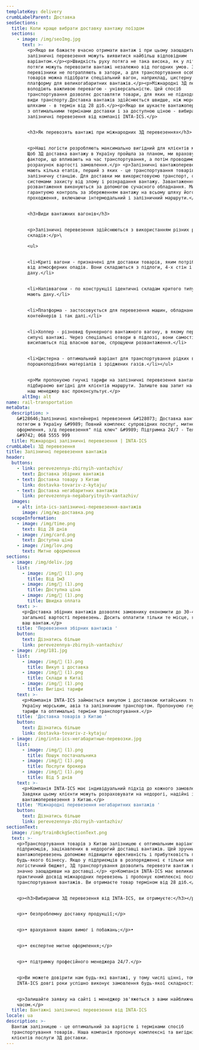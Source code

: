 ```yaml
---
templateKey: delivery
crumbLabelParent: Доставка
seoSections:
  title: Коли краще вибрати доставку вантажу поїздом
  sections:
    - image: /img/seoImg.jpg
      text: >-
        <p>Якщо ви бажаєте вчасно отримати вантаж і при цьому заощадити,
        залізничні перевезення можуть виявитися найбільш відповідним
        варіантом.</p><p>Швидкість руху потяга не така висока, як у літака, зате
        потяги можуть перевозити вантажі незалежно від погодних умов. Залізничні
        перевізники не потрапляють в затори, а для транспортування особливих
        товарів можна підібрати спеціальний вагон, наприклад, цистерну або
        платформу для великогабаритних вантажів.</p><p>Міжнародні ЗД перевезення
        володіють важливою перевагою - універсальністю. Цей спосіб
        транспортування дозволяє доставляти товари, для яких не підходять інші
        види транспорту.Доставка вантажів здійснюється швидше, ніж морськими
        шляхами - в термін від 28 діб.</p><p>Якщо ви шукаєте вантажоперевезення
        з оптимальними термінами доставки і за доступною ціною - вибирайте
        залізничні перевезення від компанії INTA-ICS.</p>


        <h3>Як перевозять вантажі при міжнародних ЗД перевезеннях</h3>


        <p>Наші логісти розробляють максимально вигідний для клієнтів маршрут.
        Щоб ЗД доставка вантажу в Україну пройшла за планом, ми враховуємо всі
        фактори, що впливають на час транспортування, а потім проводимо
        розрахунок вартості замовлення.</p> <p>Залізничні вантажоперевезення
        мають кілька етапів, перший з яких - це транспортування товарів на
        залізничну станцію. Для доставки ми використовуємо транспорт, оснащений
        системами захисту від злому і розкрадання вантажу. Завантаження і
        розвантаження виконуються за допомогою сучасного обладнання. Ми
        гарантуємо контроль за збереженням вантажу на всьому шляху його
        проходження, включаючи інтермодальний і залізничний маршрути.</p>


        <h3>Види вантажних вагонів</h3>


        <p>Залізничні перевезення здійснюються з використанням різних рухомих
        складів:</p>\

        <ul>


        <li>Криті вагони - призначені для доставки товарів, яким потрібен захист
        від атмосферних опадів. Вони складаються з підлоги, 4-х стін і
        даху.</li>


        <li>Напіввагони - по конструкції ідентичні складам критого типу, але не
        мають даху.</li>


        <li>Платформа - застосовується для перевезення машин, обладнання,
        контейнерів і так далі.</li>


        <li>Хоппер - різновид бункерного вантажного вагону, в якому перевозять
        сипучі вантажі. Через спеціальні отвори в підлозі, вони самостійно
        висипаються під власною вагою, спрощуючи розвантаження.</li>


        <li>Цистерна - оптимальний варіант для транспортування рідких вантажів,
        порошкоподібних матеріалів і зріджених газів.</li></ul>


        <p>Ми пропонуємо гнучкі тарифи на залізничні перевезення вантажів і
        підбираємо вигідні для клієнтів маршрути. Залиште ваш запит на сайті і
        наш менеджер вас проконсультує.</p>
      altImg: alt
name: rail-transportation
metaData:
  description: >
    &#128646;Залізничні контейнерні перевезення &#128073; Доставка вантажів
    потягом в Україну &#9989; Повний комплекс супровідних послуг, митне
    оформлення, з/д перевезення" під ключ" &#9989; Підтримка 24/7 - Телефонуйте
    &#9742; 068 5555 999
  title: Міжнародні залізничні перевезення | INTA-ICS
crumbLabel: ЗД перевезення
title: Залізничні перевезення вантажів
header:
  buttons:
    - link: perevezennya-zbirnyih-vantazhiv/
      text: Доставка збірних вантажів
    - text: Доставка товару з Китаю
      link: dostavka-tovariv-z-kytaju/
    - text: Доставка негабаритних вантажів
      link: perevezennya-negabaryitnyih-vantazhiv/
  images:
    - alt: inta-ics-залізничні-перевезення-вантажів
      image: /img/жд-доставка.png
  scopeInformation:
    - image: /img/time.png
      text: Від 28 днів
    - image: /img/card.png
      text: Доступна ціна
    - image: /img/lov.png
      text: Митне оформлення
sections:
  - image: /img/deliv.jpg
    list:
      - image: /img/ (1).png
        title: Від 1м3
      - image: /img/ (1).png
        title: Доступна ціна
      - image: /img/ (1).png
        title: Швидка оплата
    text: >-
      <p>Доставка збірних вантажів дозволяє замовнику економити до 30-40% від
      загальної вартості перевезень. Досить оплатити тільки те місце, яке займає
      ваш вантаж.</p>
    title: 'Перевезення збірних вантажів '
    button:
      text: Дізнатись більше
      link: perevezennya-zbirnyih-vantazhiv/
  - image: /img/181.jpg
    list:
      - image: /img/ (1).png
        title: Викуп і доставка
      - image: /img/ (1).png
        title: Склади в Китаї
      - image: /img/ (1).png
        title: Вигідні тарифи
    text: >-
      <p>Компанія INTA-ICS займається викупом і доставкою китайських товарів в
      Україну морським, авіа та залізничним транспортом. Пропонуємо гнучкі
      тарифи та оптимальні терміни транспортування.</p>
    title: 'Доставка товарів з Китаю '
    button:
      text: Дізнатись більше
      link: dostavka-tovariv-z-kytaju/
  - image: /img/inta-ics-негабаритные-перевозки.jpg
    list:
      - image: /img/ (1).png
        title: Пошук постачальника
      - image: /img/ (1).png
        title: Послуги брокера
      - image: /img/ (1).png
        title: Від 5 днів
    text: >-
      <p>Компанія INTA-ICS має індивідуальний підхід до кожного замовлення.
      Завдяки цьому клієнти можуть розраховувати на недорогі, надійні і швидкі
      вантажоперевезення з Китаю.</p>
    title: 'Міжнародні перевезення негабаритних вантажів '
    button:
      text: Дізнатись більше
      link: perevezennya-zbirnyih-vantazhiv/
sectionText:
  image: /img/trainBckgSectionText.png
  text: >-
    <p>Транспортування товарів з Китаю залізницею є оптимальним варіантом для
    підприємців, зацікавлених в недорогий доставці вантажів. Цей зручний спосіб
    вантажоперевезень допоможе підвищити ефективність і прибутковість практично
    будь-якого бізнесу. Якщо у підприємців в розпорядженні є тільки невеликий
    логістичний бюджет, ЗД транспортування дозволить перевезти вантаж в Україну,
    значно заощадивши на доставці.</p> <p>Компанія INTA-ICS має великий
    практичний досвід міжнародних перевезень і пропонує комплексні послуги з
    транспортування вантажів. Ви отримаєте товар терміном від 28 діб.</p>


    <p><h3>Вибираючи ЗД перевезення від INTA-ICS, ви отримуєте:</h3></p>


    <p>• безпроблемну доставку продукції;</p>


    <p>• врахування ваших вимог і побажань;</p>• 


    <p>• експертне митне оформлення;</p>


    <p>• підтримку професійного менеджера 24/7.</p>


    <p>Ви можете довірити нам будь-які вантажі, у тому числі цінні, тому що
    INTA-ICS довгі роки успішно виконує замовлення будь-якої складності.</p>


    <p>Залишайте заявку на сайті і менеджер зв'яжеться з вами найближчим
    часом.</p>
  title: Вантажні залізничні перевезення від INTA-ICS
locale: ua
description: >-
  Вантаж залізницею - це оптимальний за вартістю і термінами спосіб
  транспортування товарів. Наша компанія пропонує комплексні та вигідні для
  клієнтів послуги ЗД доставки.
---
```

